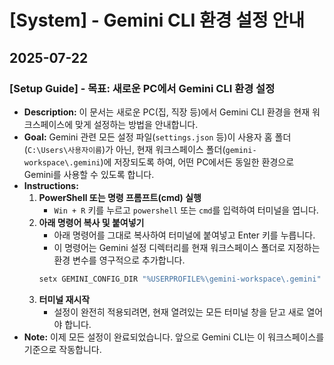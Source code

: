 # [System] - Gemini CLI 환경 설정 안내

## 2025-07-22

### [Setup Guide] - 목표: 새로운 PC에서 Gemini CLI 환경 설정

- **Description:** 이 문서는 새로운 PC(집, 직장 등)에서 Gemini CLI 환경을 현재 워크스페이스에 맞게 설정하는 방법을 안내합니다.
- **Goal:** Gemini 관련 모든 설정 파일(`settings.json` 등)이 사용자 홈 폴더(`C:\Users\사용자이름`)가 아닌, 현재 워크스페이스 폴더(`gemini-workspace\.gemini`)에 저장되도록 하여, 어떤 PC에서든 동일한 환경으로 Gemini를 사용할 수 있도록 합니다.
- **Instructions:**
    1.  **PowerShell 또는 명령 프롬프트(cmd) 실행**
        - `Win + R` 키를 누르고 `powershell` 또는 `cmd`를 입력하여 터미널을 엽니다.
    2.  **아래 명령어 복사 및 붙여넣기**
        - 아래 명령어를 그대로 복사하여 터미널에 붙여넣고 Enter 키를 누릅니다.
        - 이 명령어는 Gemini 설정 디렉터리를 현재 워크스페이스 폴더로 지정하는 환경 변수를 영구적으로 추가합니다.
        ```powershell
        setx GEMINI_CONFIG_DIR "%USERPROFILE%\gemini-workspace\.gemini"
        ```
    3.  **터미널 재시작**
        - 설정이 완전히 적용되려면, 현재 열려있는 모든 터미널 창을 닫고 새로 열어야 합니다.
- **Note:** 이제 모든 설정이 완료되었습니다. 앞으로 Gemini CLI는 이 워크스페이스를 기준으로 작동합니다.
